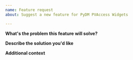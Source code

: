 ```yaml
---
name: Feature request
about: Suggest a new feature for PyDM PVAccess Widgets

---
```


**What's the problem this feature will solve?**
<!-- A clear and concise description of what the problem is. -->

**Describe the solution you'd like**
<!-- A clear and concise description of what you want to happen. -->

**Additional context**
<!-- Add any other context, links, etc. about the feature here. -->
